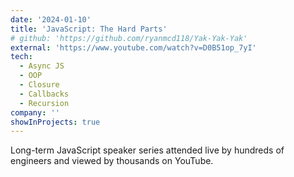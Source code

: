 ```yaml
---
date: '2024-01-10'
title: 'JavaScript: The Hard Parts'
# github: 'https://github.com/ryanmcd118/Yak-Yak-Yak'
external: 'https://www.youtube.com/watch?v=D0B51op_7yI'
tech:
  - Async JS
  - OOP
  - Closure
  - Callbacks
  - Recursion
company: ''
showInProjects: true
---
```


Long-term JavaScript speaker series attended live by hundreds of engineers and viewed by thousands on YouTube.
